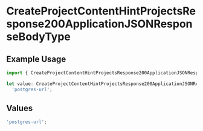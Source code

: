 # CreateProjectContentHintProjectsResponse200ApplicationJSONResponseBodyType

## Example Usage

```typescript
import { CreateProjectContentHintProjectsResponse200ApplicationJSONResponseBodyType } from '@vercel/client/models/operations';

let value: CreateProjectContentHintProjectsResponse200ApplicationJSONResponseBodyType =
  'postgres-url';
```

## Values

```typescript
'postgres-url';
```

